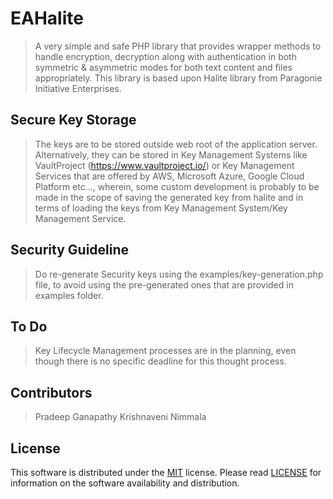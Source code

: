 # EAHalite
> A very simple and safe PHP library that provides wrapper methods to handle encryption, decryption along with authentication in both symmetric & asymmetric modes for both text content and files appropriately. This library is based upon Halite library from Paragonie Initiative Enterprises.

## Secure Key Storage
> The keys are to be stored outside web root of the application server.
> Alternatively, they can be stored in Key Management Systems like VaultProject (https://www.vaultproject.io/) or Key Management Services that are offered by AWS, Microsoft Azure, Google Cloud Platform etc..., wherein, some custom development is probably to be made in the scope of saving the generated key from halite and in terms of loading the keys from Key Management System/Key Management Service.

## Security Guideline
> Do re-generate Security keys using the examples/key-generation.php file, to avoid using the pre-generated ones that are provided in examples folder.

## To Do
> Key Lifecycle Management processes are in the planning, even though there is no specific deadline for this thought process.

## Contributors
> Pradeep Ganapathy
> Krishnaveni Nimmala

## License
This software is distributed under the [MIT](https://opensource.org/licenses/MIT) license. Please read [LICENSE](https://github.com/easeappphp/PDOLight/blob/main/LICENSE) for information on the software availability and distribution.
